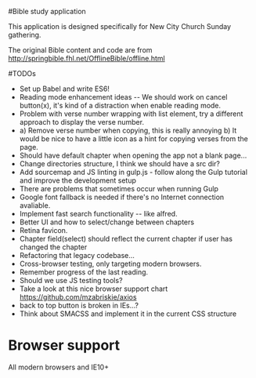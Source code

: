 #Bible study application

This application is designed specifically for New City Church Sunday gathering.

The original Bible content and code are from http://springbible.fhl.net/OfflineBible/offline.html

#TODOs
- Set up Babel and write ES6!
- Reading mode enhancement ideas -- We should work on cancel button(x), it's kind of a distraction when enable reading mode.
- Problem with verse number wrapping with list element, try a different approach to display the verse number. 
- a) Remove verse number when copying, this is really annoying b) It would be nice to have a little icon as a hint for copying verses from the page.
- Should have default chapter when opening the app not a blank page...
- Change directories structure, I think we should have a src dir?
- Add sourcemap and JS linting in gulp.js - follow along the Gulp tutorial and improve the development setup
- There are problems that sometimes occur when running Gulp
- Google font fallback is needed if there's no Internet connection avaliable.
- Implement fast search functionality -- like alfred.
- Better UI and how to select/change between chapters
- Retina favicon.
- Chapter field(select) should reflect the current chapter if user has changed the chapter
- Refactoring that legacy codebase...
- Cross-browser testing, only targeting modern browsers.
- Remember progress of the last reading.
- Should we use JS testing tools?
- Take a look at this nice browser support chart https://github.com/mzabriskie/axios
- back to top button is broken in IEs...?
- Think about SMACSS and implement it in the current CSS structure

# Browser support
All modern browsers and IE10+
